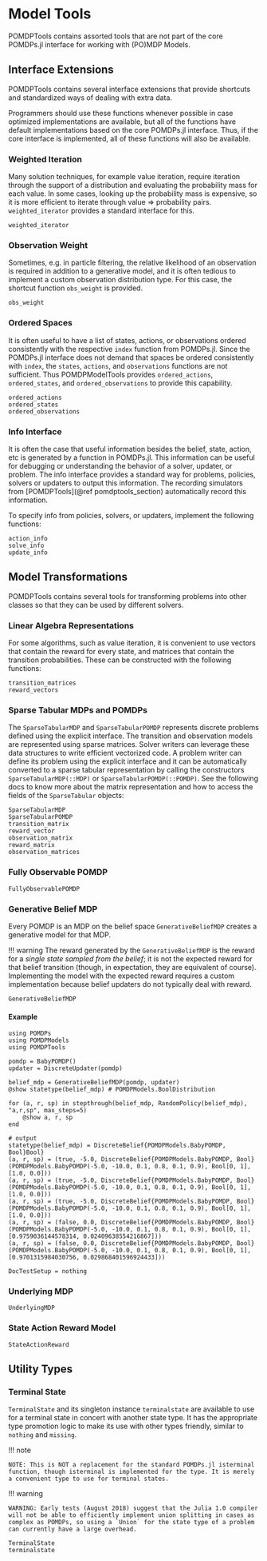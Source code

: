 # Model Tools

POMDPTools contains assorted tools that are not part of the core POMDPs.jl interface for working with (PO)MDP Models.

## Interface Extensions

POMDPTools contains several interface extensions that provide shortcuts and standardized ways of dealing with extra data.

Programmers should use these functions whenever possible in case optimized implementations are available, but all of the functions have default implementations based on the core POMDPs.jl interface.
Thus, if the core interface is implemented, all of these functions will also be available.

### Weighted Iteration

Many solution techniques, for example value iteration, require iteration through the support of a distribution and evaluating the probability mass for each value. In some cases, looking up the probability mass is expensive, so it is more efficient to iterate through value => probability pairs. `weighted_iterator` provides a standard interface for this.

```@docs
weighted_iterator
```

### Observation Weight

Sometimes, e.g. in particle filtering, the relative likelihood of an observation is required in addition to a generative model, and it is often tedious to implement a custom observation distribution type. For this case, the shortcut function `obs_weight` is provided.

```@docs
obs_weight
```

### Ordered Spaces

It is often useful to have a list of states, actions, or observations ordered consistently with the respective `index` function from POMDPs.jl. Since the POMDPs.jl interface does not demand that spaces be ordered consistently with `index`, the `states`, `actions`, and `observations` functions are not sufficient. Thus POMDPModelTools provides `ordered_actions`, `ordered_states`, and `ordered_observations` to provide this capability.

```@docs
ordered_actions
ordered_states
ordered_observations
```

### Info Interface

It is often the case that useful information besides the belief, state, action, etc is generated by a function in POMDPs.jl. This information can be useful for debugging or understanding the behavior of a solver, updater, or problem. The info interface provides a standard way for problems, policies, solvers or updaters to output this information. The recording simulators from [POMDPTools](@ref pomdptools_section) automatically record this information.

To specify info from policies, solvers, or updaters, implement the following functions:

```@docs
action_info
solve_info
update_info
```

## Model Transformations

POMDPTools contains several tools for transforming problems into other classes so that they can be used by different solvers.

### Linear Algebra Representations

For some algorithms, such as value iteration, it is convenient to use vectors that contain the reward for every state, and matrices that contain the transition probabilities. These can be constructed with the following functions:

```@docs
transition_matrices
reward_vectors
```

### Sparse Tabular MDPs and POMDPs

The `SparseTabularMDP` and `SparseTabularPOMDP` represents discrete problems defined using the explicit interface. The transition and observation models are represented using sparse matrices. Solver writers can leverage these data structures to write efficient vectorized code. A problem writer can define its problem using the explicit interface and it can be automatically converted to a sparse tabular representation by calling the constructors `SparseTabularMDP(::MDP)` or `SparseTabularPOMDP(::POMDP)`. See the following docs to know more about the matrix representation and how to access the fields of the `SparseTabular` objects:

```@docs
SparseTabularMDP
SparseTabularPOMDP
transition_matrix
reward_vector
observation_matrix
reward_matrix
observation_matrices
```

### Fully Observable POMDP

```@docs
FullyObservablePOMDP
```

### Generative Belief MDP

Every POMDP is an MDP on the belief space `GenerativeBeliefMDP` creates a generative model for that MDP.

!!! warning
    The reward generated by the `GenerativeBeliefMDP` is the reward for a *single state sampled from the belief*; it is not the   expected reward for that belief transition (though, in expectation, they are equivalent of course). Implementing the model with the expected reward requires a custom implementation because belief updaters do not typically deal with reward.

```@docs
GenerativeBeliefMDP
```

#### Example

```jldoctest belief_mdp; output=false, filter=r".*DiscreteBelief.*"
using POMDPs
using POMDPModels
using POMDPTools

pomdp = BabyPOMDP()
updater = DiscreteUpdater(pomdp)

belief_mdp = GenerativeBeliefMDP(pomdp, updater)
@show statetype(belief_mdp) # POMDPModels.BoolDistribution

for (a, r, sp) in stepthrough(belief_mdp, RandomPolicy(belief_mdp), "a,r,sp", max_steps=5)
    @show a, r, sp
end

# output
statetype(belief_mdp) = DiscreteBelief{POMDPModels.BabyPOMDP, Bool}Bool}
(a, r, sp) = (true, -5.0, DiscreteBelief{POMDPModels.BabyPOMDP, Bool}(POMDPModels.BabyPOMDP(-5.0, -10.0, 0.1, 0.8, 0.1, 0.9), Bool[0, 1], [1.0, 0.0]))
(a, r, sp) = (true, -5.0, DiscreteBelief{POMDPModels.BabyPOMDP, Bool}(POMDPModels.BabyPOMDP(-5.0, -10.0, 0.1, 0.8, 0.1, 0.9), Bool[0, 1], [1.0, 0.0]))
(a, r, sp) = (true, -5.0, DiscreteBelief{POMDPModels.BabyPOMDP, Bool}(POMDPModels.BabyPOMDP(-5.0, -10.0, 0.1, 0.8, 0.1, 0.9), Bool[0, 1], [1.0, 0.0]))
(a, r, sp) = (false, 0.0, DiscreteBelief{POMDPModels.BabyPOMDP, Bool}(POMDPModels.BabyPOMDP(-5.0, -10.0, 0.1, 0.8, 0.1, 0.9), Bool[0, 1], [0.9759036144578314, 0.02409638554216867]))
(a, r, sp) = (false, 0.0, DiscreteBelief{POMDPModels.BabyPOMDP, Bool}(POMDPModels.BabyPOMDP(-5.0, -10.0, 0.1, 0.8, 0.1, 0.9), Bool[0, 1], [0.9701315984030756, 0.029868401596924433]))
```

```@meta
DocTestSetup = nothing
```

### Underlying MDP

```@docs
UnderlyingMDP
```

### State Action Reward Model

```@docs
StateActionReward
```

## Utility Types

### Terminal State

`TerminalState` and its singleton instance `terminalstate` are available to use for a terminal state in concert with another state type. It has the appropriate type promotion logic to make its use with other types friendly, similar to `nothing` and `missing`.

!!! note

    NOTE: This is NOT a replacement for the standard POMDPs.jl isterminal function, though isterminal is implemented for the type. It is merely a convenient type to use for terminal states.

!!! warning
    
    WARNING: Early tests (August 2018) suggest that the Julia 1.0 compiler will not be able to efficiently implement union splitting in cases as  complex as POMDPs, so using a `Union` for the state type of a problem can currently have a large overhead.


```@docs
TerminalState
terminalstate
```
